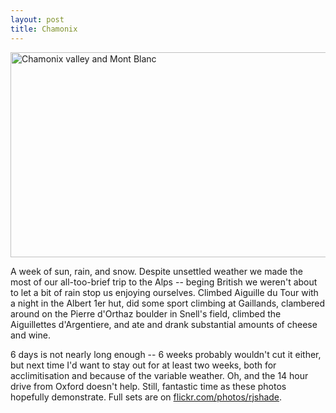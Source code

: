 ```yaml
---
layout: post
title: Chamonix
---
```


<a href="http://www.flickr.com/photos/rjshade/5963075729/lightbox" title="Chamonix valley and Mont Blanc by robbie_shade, on Flickr">
<img class='img_shadow' src="http://farm7.static.flickr.com/6003/5963075729_6fbb9f1369_z.jpg" width="640" height="328" alt="Chamonix valley and Mont Blanc">
</a>

A week of sun, rain, and snow. Despite unsettled weather we made the most of our all-too-brief trip to the Alps -- beging British we weren't about to let a bit of rain stop us enjoying ourselves. Climbed Aiguille du Tour with a night in the Albert 1er hut, did some sport climbing at Gaillands, clambered around on the Pierre d'Orthaz boulder in Snell's field, climbed the Aiguillettes d'Argentiere, and ate and drank substantial amounts of cheese and wine.

6 days is not nearly long enough -- 6 weeks probably wouldn't cut it either, but next time I'd want to stay out for at least two weeks, both for acclimitisation and because of the variable weather. Oh, and the 14 hour drive from Oxford doesn't help. Still, fantastic time as these photos hopefully demonstrate. Full sets are on <a href="http://www.flickr.com/photos/rjshade/collections/72157627262230580/">flickr.com/photos/rjshade</a>. 


<div id="image_block" class="center_full_no_border">
</div>

<script type="text/javascript">
GetRandomImagesFromFlickrPhotoset(72157627253123140, 24, "#image_block");
</script>

